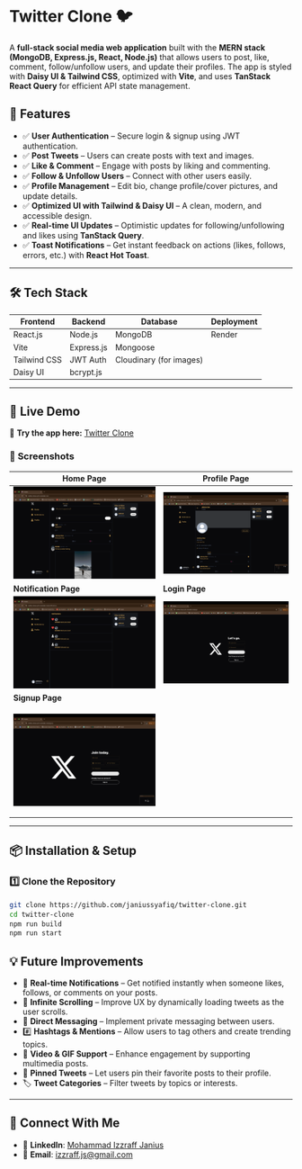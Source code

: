 # **Twitter Clone 🐦**  

A **full-stack social media web application** built with the **MERN stack (MongoDB, Express.js, React, Node.js)** that allows users to post, like, comment, follow/unfollow users, and update their profiles. The app is styled with **Daisy UI & Tailwind CSS**, optimized with **Vite**, and uses **TanStack React Query** for efficient API state management.

## 🌟 **Features**
- ✅ **User Authentication** – Secure login & signup using JWT authentication.  
- ✅ **Post Tweets** – Users can create posts with text and images.  
- ✅ **Like & Comment** – Engage with posts by liking and commenting.  
- ✅ **Follow & Unfollow Users** – Connect with other users easily.  
- ✅ **Profile Management** – Edit bio, change profile/cover pictures, and update details.  
- ✅ **Optimized UI with Tailwind & Daisy UI** – A clean, modern, and accessible design.  
- ✅ **Real-time UI Updates** – Optimistic updates for following/unfollowing and likes using **TanStack Query**.  
- ✅ **Toast Notifications** – Get instant feedback on actions (likes, follows, errors, etc.) with **React Hot Toast**.  

---

## 🛠 **Tech Stack**
| Frontend  | Backend  | Database | Deployment |
|-----------|---------|----------|------------|
| React.js  | Node.js  | MongoDB  | Render |
| Vite  | Express.js  | Mongoose  | |
| Tailwind CSS  | JWT Auth  | Cloudinary (for images)  | |
| Daisy UI  | bcrypt.js  | | |

---

## 🚀 **Live Demo**
🔗 **Try the app here:** [Twitter Clone](https://twitter-clone-xp1v.onrender.com/)  

### 📸 **Screenshots**
| **Home Page** | **Profile Page** |
|--------------|---------------|
| ![Home Page](./pic/homepage.png) | ![Profile Page](./pic/profile-page.png) |
| **Notification Page** | **Login Page** |
| ![Notification Page](./pic/notification-page.png) | ![Login Page](./pic/login-page.png) |
| <strong style="text-align:center;" colspan="2">Signup Page</strong> |
| <p align="center"> ![Signup Page](./pic/signup-page.png) </p> |
---

## 📦 **Installation & Setup**
### **1️⃣ Clone the Repository**
```sh
git clone https://github.com/janiussyafiq/twitter-clone.git
cd twitter-clone
npm run build
npm run start
```

## 💡 **Future Improvements**
- 🚀 **Real-time Notifications** – Get notified instantly when someone likes, follows, or comments on your posts.  
- 🔄 **Infinite Scrolling** – Improve UX by dynamically loading tweets as the user scrolls.  
- 💬 **Direct Messaging** – Implement private messaging between users.  
- #️⃣ **Hashtags & Mentions** – Allow users to tag others and create trending topics.  
- 🎥 **Video & GIF Support** – Enhance engagement by supporting multimedia posts.  
- 📌 **Pinned Tweets** – Let users pin their favorite posts to their profile.  
- 🏷 **Tweet Categories** – Filter tweets by topics or interests.  

---

## 💬 **Connect With Me**
- 💼 **LinkedIn**: [Mohammad Izzraff Janius](https://linkedin.com/in/izzraffjan)  
- 📧 **Email**: [izzraff.js@gmail.com](mailto:izzraff.js@gmail.com)  
